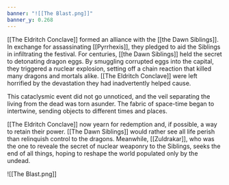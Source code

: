 ```yaml
---
banner: "![[The Blast.png]]"
banner_y: 0.268
---
```

[[The Eldritch Conclave]] formed an alliance with the [[the Dawn Siblings]]. In exchange for assassinating [[Pyrrhexis]], they pledged to aid the Siblings in infiltrating the festival. For centuries, [[the Dawn Siblings]] held the secret to detonating dragon eggs. By smuggling corrupted eggs into the capital, they triggered a nuclear explosion, setting off a chain reaction that killed many dragons and mortals alike. [[The Eldritch Conclave]] were left horrified by the devastation they had inadvertently helped cause.

This cataclysmic event did not go unnoticed, and the veil separating the living from the dead was torn asunder. The fabric of space-time began to intertwine, sending objects to different times and places.

[[The Eldritch Conclave]] now yearn for redemption and, if possible, a way to retain their power. [[The Dawn Siblings]] would rather see all life perish than relinquish control to the dragons. Meanwhile, [[Zuldrakar]], who was the one to reveale the secret of nuclear weaponry to the Siblings, seeks the end of all things, hoping to reshape the world populated only by the undead.

![[The Blast.png]]